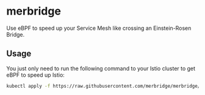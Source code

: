 # merbridge

Use eBPF to speed up your Service Mesh like crossing an Einstein-Rosen Bridge.

## Usage

You just only need to run the following command to your Istio cluster to get eBPF to speed up Istio:

```bash
kubectl apply -f https://raw.githubusercontent.com/merbridge/merbridge/main/deploy/all-in-one.yaml
```
